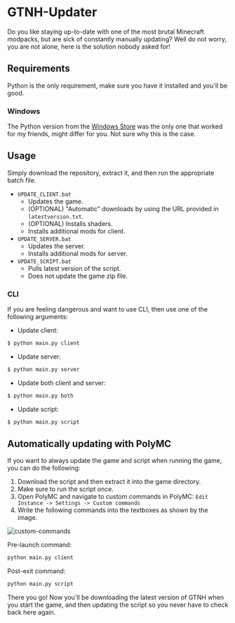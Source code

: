 # GTNH-Updater

Do you like staying up-to-date with one of the most brutal Minecraft modpacks, but are sick of constantly manually updating? Well do not worry, you are not alone, here is the solution nobody asked for!

## Requirements
Python is the only requirement, make sure you have it installed and you'll be good.

### Windows
The Python version from the [Windows Store](https://apps.microsoft.com/store/detail/python-310/9PJPW5LDXLZ5) was the only one that worked for my friends, might differ for you. Not sure why this is the case.

## Usage
Simply download the repository, extract it, and then run the appropriate batch file.

- ``UPDATE_CLIENT.bat``
  - Updates the game.
  - (OPTIONAL) "Automatic" downloads by using the URL provided in ``latestversion.txt``.
  - (OPTIONAL) Installs shaders.
  - Installs additional mods for client.
- ``UPDATE_SERVER.bat``
  - Updates the server.
  - Installs additional mods for server.
- ``UPDATE_SCRIPT.bat``
  - Pulls latest version of the script.
  - Does not update the game zip file.

### CLI
If you are feeling dangerous and want to use CLI, then use one of the following arguments:

- Update client:
```sh
$ python main.py client
```
- Update server:
```sh
$ python main.py server
```
- Update both client and server:
```sh
$ python main.py both
```
- Update script:
```sh
$ python main.py script
```

## Automatically updating with PolyMC
If you want to always update the game and script when running the game, you can do the following:

1. Download the script and then extract it into the game directory.
2. Make sure to run the script once.
3. Open PolyMC and navigate to custom commands in PolyMC: ``Edit Instance -> Settings -> Custom commands`` 
4. Write the following commands into the textboxes as shown by the image.

![custom-commands](https://i.imgur.com/FbTJ6zq.png)

Pre-launch command:
```sh
python main.py client
```

Post-exit command:
```sh
python main.py script
```

There you go! Now you'll be downloading the latest version of GTNH when you start the game, and then updating the script so you never have to check back here again.
